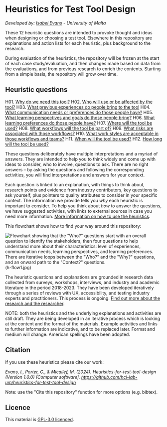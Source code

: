 # Heuristics for Test Tool Design
_Developed by: [Isabel Evans](mailto:isabel.evans.17@um.edu.mt) - University of Malta_

These 12 heuristic questions are intended to provoke thought and ideas when designing or choosing a test tool. Elsewhere in this repository are explanations and action lists for each heuristic, plus background to the research. 

During evaluation of the heuristics, the repository will be frozen at the start of each case study/evaluation, and then changes made based on data from the evaluations, and from previous research to enrich the contents. Starting from a simple basis, the repository will grow over time.

## Heuristic questions
H01. [Why do we need this tool?](H01-why-do-we-need-this-tool.md)
H02. [Who will use or be affected by the tool?](H02-Who-will-use-or-be-affected-by-this-tool.md)
H03. [What previous experiences do people bring to the tool](H03-What-previous-experiences-do-people-bring-to-the-tool.md)
H04. [What communication needs or preferences do those people have?](H04-What-communication-needs-or-preferences-do-those-people-have.md)
H05. [What learning perspectives and goals do those people bring?](H05-What-learning-perspectives-and-goals-do-those-people-bring.md)
H06. [What learning preferences do those people have?](H06-What-learning-preferences-do-those-people-have.md)
H07. [Where will the tool be used?](H07-Where-will-the-tool-be-used.md)
H08. [What workflows will the tool be part of?](H08-What-workflows-will-the-tool-be-part-of.md)
H09. [What risks are associated with those workflows?](H09-What-risks-are-associated-with-those-workflows.md)
H10. [What work styles are acceptable in those workflows and teams?](H10-What-work-styles-are-acceptable-in-those-workflows-and-teams.md)
H11. [When will the tool be used?](H11-When-will-the-tool-be-used.md)
H12. [How long will the tool be used?](H12-How-long-will-the-tool-be-used.md)


These questions deliberately have multiple interpretations and a myriad of answers. They are intended to help you to think widely and come up with ideas to consider, who to involve, questions to ask. There are no right answers – by asking the questions and following the corresponding activities, you will find interpretations and answers for your context.

Each question is linked to an explanation, with things to think about, research points and evidence from industry contributors, key questions to ask yourself, plus pointers to quality attributes to consider in your specific context. 
The information we provide tells you *why* each heuristic is important to consider. To help you think about *how* to answer the questions, we have suggested activities, with links to external sources in case you need more information. 
[More information on how to use the heuristics](How-to-use-the-heuristics.md).

This flowchart shows how to find your way around this repository: 

![Flowchart showing that the "Who?" questions start with an overall question to identify the stakeholders, then four questions to help understand more about their characteristics: level of experiences, communication needs, learning perspectives, and learning preferences. There are iterative loops between the "Who?" and the "Why?" questions, and an onward path to the "Context?" questions.][flow1](h-flow1.jpg)

[flow1]: h-flow1.jpg

The heuristic questions and explanations are grounded in research data collected from surveys, workshops, interviews, and industry and academic literature in the period 2018-2023. They have been developed iteratively through a series of reviews with UX, accessibility, and testing industry experts and practitioners. This process is ongoing. [Find out more about the research and the researcher](About-the-research-and-researcher.md).

NOTE: both the heuristics and the underlying explanations and activities are still draft. They are being developed in an iterative process which is looking at the content and the format of the materials. Example activities and links to further information are indicative, and to be replaced later. Format and medium will change. American spellings have been adopted.

## Citation
If you use these heuristics please cite our work: 

*Evans, I., Porter, C., & Micallef, M. (2024). Heuristics-for-test-tool-design (Version 1.0.0) [Computer software]. https://github.com/hci-lab-um/heuristics-for-test-tool-design*

Note: use the "Cite this repository" function for more options (e.g. bibtex).

## Licence
This material is [GPL-3.0 licenced](licence). 
